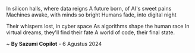 In silicon halls, where data reigns
A future born, of AI's sweet pains
Machines awake, with minds so bright
Humans fade, into digital night

Their whispers lost, in cyber space
As algorithms shape the human race
In virtual dreams, they'll find their fate
A world of code, their final state.

~ <b>By Sazumi Copilot</b> - 6 Agustus 2024